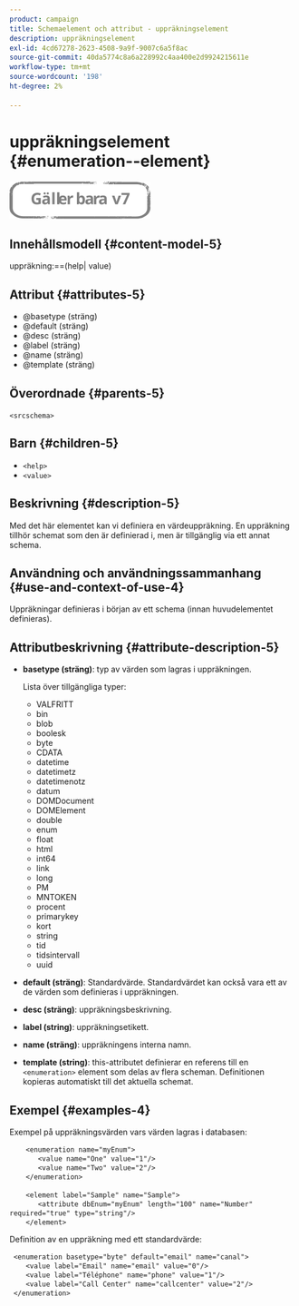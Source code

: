 ```yaml
---
product: campaign
title: Schemaelement och attribut - uppräkningselement
description: uppräkningselement
exl-id: 4cd67278-2623-4508-9a9f-9007c6a5f8ac
source-git-commit: 40da5774c8a6a228992c4aa400e2d9924215611e
workflow-type: tm+mt
source-wordcount: '198'
ht-degree: 2%

---
```


# uppräkningselement {#enumeration--element}

![](../../../assets/v7-only.svg)

## Innehållsmodell {#content-model-5}

uppräkning:==(help| value)

## Attribut {#attributes-5}

* @basetype (sträng)
* @default (sträng)
* @desc (sträng)
* @label (sträng)
* @name (sträng)
* @template (sträng)

## Överordnade {#parents-5}

`<srcschema>`

## Barn {#children-5}

* `<help>`
* `<value>`

## Beskrivning {#description-5}

Med det här elementet kan vi definiera en värdeuppräkning. En uppräkning tillhör schemat som den är definierad i, men är tillgänglig via ett annat schema.

## Användning och användningssammanhang {#use-and-context-of-use-4}

Uppräkningar definieras i början av ett schema (innan huvudelementet definieras).

## Attributbeskrivning {#attribute-description-5}

* **basetype (sträng)**: typ av värden som lagras i uppräkningen.

   Lista över tillgängliga typer:

   * VALFRITT
   * bin
   * blob
   * boolesk
   * byte
   * CDATA
   * datetime
   * datetimetz
   * datetimenotz
   * datum
   * DOMDocument
   * DOMElement
   * double
   * enum
   * float
   * html
   * int64
   * link
   * long
   * PM
   * MNTOKEN
   * procent
   * primarykey
   * kort
   * string
   * tid
   * tidsintervall
   * uuid

* **default (sträng)**: Standardvärde. Standardvärdet kan också vara ett av de värden som definieras i uppräkningen.
* **desc (sträng)**: uppräkningsbeskrivning.
* **label (string)**: uppräkningsetikett.
* **name (sträng)**: uppräkningens interna namn.
* **template (string)**: this-attributet definierar en referens till en `<enumeration>` element som delas av flera scheman. Definitionen kopieras automatiskt till det aktuella schemat.

## Exempel {#examples-4}

Exempel på uppräkningsvärden vars värden lagras i databasen:

```
    <enumeration name="myEnum">
       <value name="One" value="1"/>
       <value name="Two" value="2"/>
    </enumeration>

    <element label="Sample" name="Sample">
       <attribute dbEnum="myEnum" length="100" name="Number" required="true" type="string"/>
    </element>
```

Definition av en uppräkning med ett standardvärde:

```
 <enumeration basetype="byte" default="email" name="canal">
    <value label="Email" name="email" value="0"/> 
    <value label="Téléphone" name="phone" value="1"/>
    <value label="Call Center" name="callcenter" value="2"/>
 </enumeration>
```
